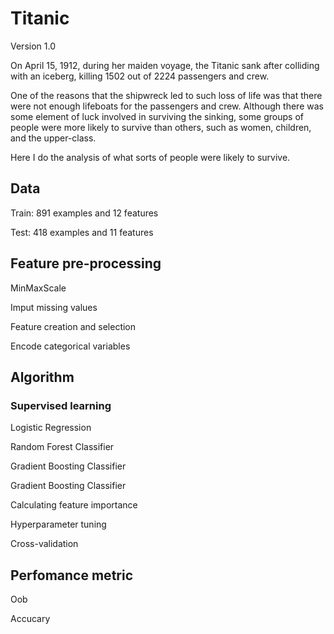 # Titanic
Version 1.0

On April 15, 1912, during her maiden voyage, the Titanic sank after colliding with an iceberg, killing 1502 out of 2224 passengers and crew.

One of the reasons that the shipwreck led to such loss of life was that there were not enough lifeboats for the passengers and crew. Although there was some element of luck involved in surviving the sinking, some groups of people were more likely to survive than others, such as women, children, and the upper-class.

Here I do the analysis of what sorts of people were likely to survive. 

## Data
Train: 891 examples and 12 features

Test: 418 examples and 11 features

## Feature pre-processing
MinMaxScale

Imput missing values

Feature creation and selection

Encode categorical variables

## Algorithm
### Supervised learning

Logistic Regression

Random Forest Classifier

Gradient Boosting Classifier

Gradient Boosting Classifier

Calculating feature importance

Hyperparameter tuning

Cross-validation

## Perfomance metric

Oob

Accucary
